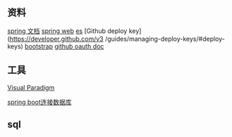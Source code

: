 ## 资料
[spring 文档](https://spring.io.guides)
[spring web](https://spring.io/guides/gs/serving-web-content/)
[es](https://elasticsearch.cn/explore)
[Github deploy key](https://developer.github.com/v3
/guides/managing-deploy-keys/#deploy-keys)
[bootstrap](https://v3.bootcss.com/css/#grid)
[github oauth doc](https://developer.github.com/apps/building-oauth-apps/creating-an-oauth-app/)

## 工具
[Visual Paradigm](https://www.visual-paradigm.com)

[spring boot连接数据库](https://docs.spring.io/spring-boot/docs/2.0.0.RC1/reference/html/boot-features-sql.html#boot-features-embedded-database-support)

## sql